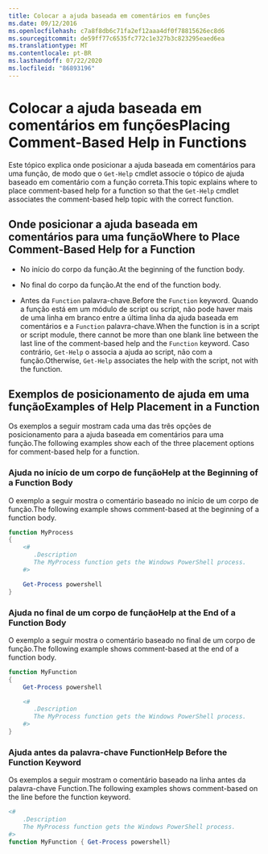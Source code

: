 ```yaml
---
title: Colocar a ajuda baseada em comentários em funções
ms.date: 09/12/2016
ms.openlocfilehash: c7a8f8db6c71fa2ef12aaa4df0f78815626ec8d6
ms.sourcegitcommit: de59ff77c6535fc772c1e327b3c823295eaed6ea
ms.translationtype: MT
ms.contentlocale: pt-BR
ms.lasthandoff: 07/22/2020
ms.locfileid: "86893196"
---
```

# <a name="placing-comment-based-help-in-functions"></a><span data-ttu-id="76449-102">Colocar a ajuda baseada em comentários em funções</span><span class="sxs-lookup"><span data-stu-id="76449-102">Placing Comment-Based Help in Functions</span></span>

<span data-ttu-id="76449-103">Este tópico explica onde posicionar a ajuda baseada em comentários para uma função, de modo que o `Get-Help` cmdlet associe o tópico de ajuda baseado em comentário com a função correta.</span><span class="sxs-lookup"><span data-stu-id="76449-103">This topic explains where to place comment-based help for a function so that the `Get-Help` cmdlet associates the comment-based help topic with the correct function.</span></span>

## <a name="where-to-place-comment-based-help-for-a-function"></a><span data-ttu-id="76449-104">Onde posicionar a ajuda baseada em comentários para uma função</span><span class="sxs-lookup"><span data-stu-id="76449-104">Where to Place Comment-Based Help for a Function</span></span>

- <span data-ttu-id="76449-105">No início do corpo da função.</span><span class="sxs-lookup"><span data-stu-id="76449-105">At the beginning of the function body.</span></span>

- <span data-ttu-id="76449-106">No final do corpo da função.</span><span class="sxs-lookup"><span data-stu-id="76449-106">At the end of the function body.</span></span>

- <span data-ttu-id="76449-107">Antes da `Function` palavra-chave.</span><span class="sxs-lookup"><span data-stu-id="76449-107">Before the `Function` keyword.</span></span> <span data-ttu-id="76449-108">Quando a função está em um módulo de script ou script, não pode haver mais de uma linha em branco entre a última linha da ajuda baseada em comentários e a `Function` palavra-chave.</span><span class="sxs-lookup"><span data-stu-id="76449-108">When the function is in a script or script module, there cannot be more than one blank line between the last line of the comment-based help and the `Function` keyword.</span></span> <span data-ttu-id="76449-109">Caso contrário, `Get-Help` o associa a ajuda ao script, não com a função.</span><span class="sxs-lookup"><span data-stu-id="76449-109">Otherwise, `Get-Help` associates the help with the script, not with the function.</span></span>

## <a name="examples-of-help-placement-in-a-function"></a><span data-ttu-id="76449-110">Exemplos de posicionamento de ajuda em uma função</span><span class="sxs-lookup"><span data-stu-id="76449-110">Examples of Help Placement in a Function</span></span>

<span data-ttu-id="76449-111">Os exemplos a seguir mostram cada uma das três opções de posicionamento para a ajuda baseada em comentários para uma função.</span><span class="sxs-lookup"><span data-stu-id="76449-111">The following examples show each of the three placement options for comment-based help for a function.</span></span>

### <a name="help-at-the-beginning-of-a-function-body"></a><span data-ttu-id="76449-112">Ajuda no início de um corpo de função</span><span class="sxs-lookup"><span data-stu-id="76449-112">Help at the Beginning of a Function Body</span></span>

<span data-ttu-id="76449-113">O exemplo a seguir mostra o comentário baseado no início de um corpo de função.</span><span class="sxs-lookup"><span data-stu-id="76449-113">The following example shows comment-based at the beginning of a function body.</span></span>

```powershell
function MyProcess
{
    <#
       .Description
       The MyProcess function gets the Windows PowerShell process.
    #>

    Get-Process powershell
}
```

### <a name="help-at-the-end-of-a-function-body"></a><span data-ttu-id="76449-114">Ajuda no final de um corpo de função</span><span class="sxs-lookup"><span data-stu-id="76449-114">Help at the End of a Function Body</span></span>

 <span data-ttu-id="76449-115">O exemplo a seguir mostra o comentário baseado no final de um corpo de função.</span><span class="sxs-lookup"><span data-stu-id="76449-115">The following example shows comment-based at the end of a function body.</span></span>

```powershell
function MyFunction
{
    Get-Process powershell

    <#
       .Description
       The MyProcess function gets the Windows PowerShell process.
    #>
}
```

### <a name="help-before-the-function-keyword"></a><span data-ttu-id="76449-116">Ajuda antes da palavra-chave Function</span><span class="sxs-lookup"><span data-stu-id="76449-116">Help Before the Function Keyword</span></span>

 <span data-ttu-id="76449-117">Os exemplos a seguir mostram o comentário baseado na linha antes da palavra-chave Function.</span><span class="sxs-lookup"><span data-stu-id="76449-117">The following examples shows comment-based on the line before the function keyword.</span></span>

```powershell
<#
    .Description
    The MyProcess function gets the Windows PowerShell process.
#>
function MyFunction { Get-Process powershell}
```
